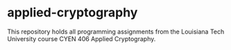 # applied-cryptography
This repository holds all programming assignments from the Louisiana Tech University course CYEN 406 Applied Cryptography.
